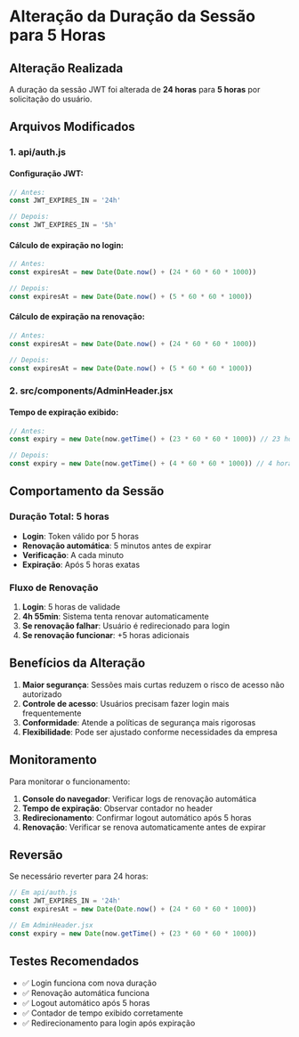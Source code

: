 # Alteração da Duração da Sessão para 5 Horas

## Alteração Realizada

A duração da sessão JWT foi alterada de **24 horas** para **5 horas** por solicitação do usuário.

## Arquivos Modificados

### 1. api/auth.js

#### Configuração JWT:
```javascript
// Antes:
const JWT_EXPIRES_IN = '24h'

// Depois:
const JWT_EXPIRES_IN = '5h'
```

#### Cálculo de expiração no login:
```javascript
// Antes:
const expiresAt = new Date(Date.now() + (24 * 60 * 60 * 1000))

// Depois:
const expiresAt = new Date(Date.now() + (5 * 60 * 60 * 1000))
```

#### Cálculo de expiração na renovação:
```javascript
// Antes:
const expiresAt = new Date(Date.now() + (24 * 60 * 60 * 1000))

// Depois:
const expiresAt = new Date(Date.now() + (5 * 60 * 60 * 1000))
```

### 2. src/components/AdminHeader.jsx

#### Tempo de expiração exibido:
```javascript
// Antes:
const expiry = new Date(now.getTime() + (23 * 60 * 60 * 1000)) // 23 horas restantes

// Depois:
const expiry = new Date(now.getTime() + (4 * 60 * 60 * 1000)) // 4 horas restantes (aproximado)
```

## Comportamento da Sessão

### Duração Total: 5 horas
- **Login**: Token válido por 5 horas
- **Renovação automática**: 5 minutos antes de expirar
- **Verificação**: A cada minuto
- **Expiração**: Após 5 horas exatas

### Fluxo de Renovação
1. **Login**: 5 horas de validade
2. **4h 55min**: Sistema tenta renovar automaticamente
3. **Se renovação falhar**: Usuário é redirecionado para login
4. **Se renovação funcionar**: +5 horas adicionais

## Benefícios da Alteração

1. **Maior segurança**: Sessões mais curtas reduzem o risco de acesso não autorizado
2. **Controle de acesso**: Usuários precisam fazer login mais frequentemente
3. **Conformidade**: Atende a políticas de segurança mais rigorosas
4. **Flexibilidade**: Pode ser ajustado conforme necessidades da empresa

## Monitoramento

Para monitorar o funcionamento:

1. **Console do navegador**: Verificar logs de renovação automática
2. **Tempo de expiração**: Observar contador no header
3. **Redirecionamento**: Confirmar logout automático após 5 horas
4. **Renovação**: Verificar se renova automaticamente antes de expirar

## Reversão

Se necessário reverter para 24 horas:

```javascript
// Em api/auth.js
const JWT_EXPIRES_IN = '24h'
const expiresAt = new Date(Date.now() + (24 * 60 * 60 * 1000))

// Em AdminHeader.jsx
const expiry = new Date(now.getTime() + (23 * 60 * 60 * 1000))
```

## Testes Recomendados

- ✅ Login funciona com nova duração
- ✅ Renovação automática funciona
- ✅ Logout automático após 5 horas
- ✅ Contador de tempo exibido corretamente
- ✅ Redirecionamento para login após expiração
